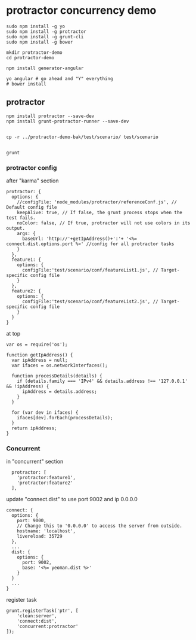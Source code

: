 
# protractor concurrency demo

	sudo npm install -g yo
	sudo npm install -g protractor
	sudo npm install -g grunt-cli
	sudo npm install -g bower

	mkdir protractor-demo
	cd protractor-demo

	npm install generator-angular

	yo angular # go ahead and "Y" everything
	# bower install

## protractor

	npm install protractor --save-dev
	npm install grunt-protractor-runner --save-dev


	cp -r ../protractor-demo-bak/test/scenario/ test/scenario
	

	grunt


### protractor config
after "karma" section

    protractor: {
      options: {
        //configFile: 'node_modules/protractor/referenceConf.js', // Default config file
        keepAlive: true, // If false, the grunt process stops when the test fails.
        noColor: false, // If true, protractor will not use colors in its output.
        args: {
          baseUrl: 'http://'+getIpAddress()+':'+ '<%= connect.dist.options.port %>' //config for all protractor tasks
        }
      },
      feature1: {
        options: {
          configFile:'test/scenario/conf/featureList1.js', // Target-specific config file
        }
      },
      feature2: {
        options: {
          configFile:'test/scenario/conf/featureList2.js', // Target-specific config file
        }
      }
    }

at top

	var os = require('os');

	function getIpAddress() {
	  var ipAddress = null;
	  var ifaces = os.networkInterfaces();

	  function processDetails(details) {
	    if (details.family === 'IPv4' && details.address !== '127.0.0.1' && !ipAddress) {
	      ipAddress = details.address;
	    }
	  }

	  for (var dev in ifaces) {
	    ifaces[dev].forEach(processDetails);
	  }
	  return ipAddress;
	}




### Concurrent
in "concurrent" section

      protractor: [
        'protractor:feature1',
        'protractor:feature2'
      ],



update "connect.dist" to use port 9002 and ip 0.0.0.0

    connect: {
      options: {
        port: 9000,
        // Change this to '0.0.0.0' to access the server from outside.
        hostname: 'localhost',
        livereload: 35729
      },
      ...
      dist: {
        options: {
          port: 9002,
          base: '<%= yeoman.dist %>'
        }
      }
      ...
    }

register task

	grunt.registerTask('ptr', [
		'clean:server',
		'connect:dist',
		'concurrent:protractor'
	]);


